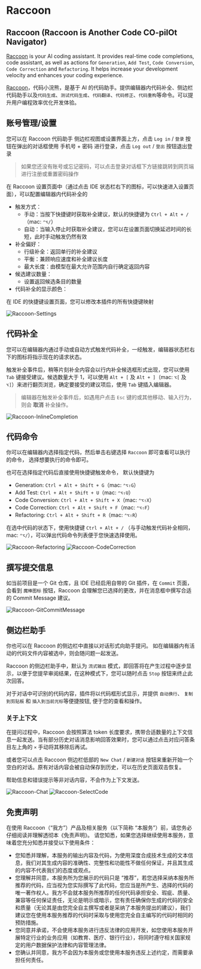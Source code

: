 # Raccoon

<!-- Plugin description -->
## Raccoon (**R**accoon is **A**nother **C**ode **CO**-pil**O**t **N**avigator)

[Raccoon](https://raccoon.sensetime.com?utm_source=JetBrains%20IntelliJ%20IDEA) is your AI coding assistant. It provides real-time code completions, code assistant, as well as actions for `Generation`, `Add Test`, `Code Conversion`, `Code Correction` and `Refactoring`. It helps increase your development velocity and enhances your coding experience.

[Raccoon](https://raccoon.sensetime.com?utm_source=JetBrains%20IntelliJ%20IDEA)，代码小浣熊，是基于 AI 的代码助手。提供编辑器内代码补全、侧边栏代码助手以及`代码生成`、`测试代码生成`、`代码翻译`、`代码修正`、`代码重构`等命令。可以提升用户编程效率优化开发体验。

## 账号管理/设置

您可以在 Raccoon 代码助手 侧边栏视图或设置界面上方，点击 `Log in` / `登录` 按钮在弹出的对话框使用 手机号 + 密码 进行登录，点击 `Log out` / `登出` 按钮退出登录

> 如果您还没有账号或忘记密码，可以点击登录对话框下方链接跳转到网页端进行注册或重置密码操作

在 Raccoon 设置页面中（通过点击 IDE 状态栏右下的图标，可以快速进入设置页面），可以配置编辑器内代码补全的

* 触发方式：
  * 手动：当按下快捷键时获取补全建议，默认的快捷键为 `Ctrl + Alt + /`（mac: `⌃⌥/`）
  * 自动：当输入停止时获取补全建议，您可以在设置页面切换延迟时间的长短，此时手动触发仍然有效
* 补全偏好：
  * 行级补全：返回单行的补全建议
  * 平衡：兼顾响应速度和补全建议长度
  * 最大长度：由模型在最大允许范围内自行确定返回内容
* 候选建议数量：
  * 设置返回候选条目的数量
* 代码补全的显示颜色：

在 IDE 的快捷键设置页面，您可以修改本插件的所有快捷键映射

![Raccoon-Settings](https://raw.githubusercontent.com/SenseTime-Copilot/Raccoon-JetBrains/v0.9/media/Raccoon-Settings.gif)

## 代码补全

您可以在编辑器内通过手动或自动方式触发代码补全，一经触发，编辑器状态栏右下的图标将指示现在的请求状态。

触发补全事件后，稍等片刻补全内容会以行内补全候选框形式出现，您可以使用 `Tab` 键接受建议。候选数量大于 1，可以使用 `Alt + [` 及 `Alt + ]`（mac: `⌥[` 及 `⌥]`）来进行翻页浏览，确定要接受的建议项后，使用 `Tab` 键插入编辑器。

> 编辑器在触发补全事件后，如遇用户点击 `Esc` 键的或其他移动、输入行为，则会 **取消** 补全操作。

![Raccoon-InlineCompletion](https://raw.githubusercontent.com/SenseTime-Copilot/Raccoon-JetBrains/v0.9/media/Raccoon-InlineCompletion.gif)

## 代码命令

你可以在编辑器内选择指定代码，然后单击右键选择 ` Raccoon ` 即可查看可以执行的命令， 选择想要执行的命令即可。

也可在选择指定代码后直接使用快捷键触发命令， 默认快捷键为

* Generation: `Ctrl + Alt + Shift + G`（mac: `⌃⌥⇧G`）
* Add Test: `Ctrl + Alt + Shift + U`（mac: `⌃⌥⇧U`）
* Code Conversion: `Ctrl + Alt + Shift + X`（mac: `⌃⌥⇧X`）
* Code Correction: `Ctrl + Alt + Shift + F`（mac: `⌃⌥⇧F`）
* Refactoring: `Ctrl + Alt + Shift + R`（mac: `⌃⌥⇧R`）

在选中代码的状态下，使用快捷键 `Ctrl + Alt + /` （与手动触发代码补全相同，mac: `⌃⌥/`），可以弹出代码命令列表便于您快速选择使用。

![Raccoon-Refactoring](https://raw.githubusercontent.com/SenseTime-Copilot/Raccoon-JetBrains/v0.9/media/Raccoon-Refactoring.gif)
![Raccoon-CodeCorrection](https://raw.githubusercontent.com/SenseTime-Copilot/Raccoon-JetBrains/v0.9/media/Raccoon-CodeCorrection.gif)

## 撰写提交信息

如当前项目是一个 Git 仓库，且 IDE 已经启用自带的 Git 插件，在 `Commit` 页面，会看到 `魔棒图标` 按钮，Raccoon 会理解您已选择的更改，并在消息框中撰写合适的 Commit Message 建议。

![Raccoon-GitCommitMessage](https://raw.githubusercontent.com/SenseTime-Copilot/Raccoon-JetBrains/v0.9/media/Raccoon-GitCommitMessage.gif)

## 侧边栏助手

你也可以在 Raccoon 的侧边栏中直接以对话形式向助手提问。
如在编辑器内有活动的代码文件内容被选中，则会随问题一起发送。

Raccoon 的侧边栏助手中，默认为 `流式输出` 模式，即回答将在产生过程中逐步显示，以便于您提早审阅结果，在这种模式下，您可以随时点击 `Stop` 按钮来终止此次回答。

对于对话中可识别的代码内容，插件将以代码框形式显示，并提供 `自动换行`、 `复制到剪贴板` 和 `插入到当前光标`等便捷按钮, 便于您的查看和操作。

### 关于上下文

在提问过程中，Raccoon 会按照算法 token 长度要求，携带合适数量的上下文信息一起发送。当有部分历史对话消息影响回答效果时，您可以通过点击对应问答条目左上角的 `×` 手动将其移除后再试。

或者您可以点击 Raccoon 侧边栏低部的 `New Chat` / `新建对话` 按钮来重新开始一个空白的对话。原有对话内容会被自动保存到历史，可以在历史页面双击恢复。

帮助信息和错误提示等非对话内容，不会作为上下文发送。

![Raccoon-Chat](https://raw.githubusercontent.com/SenseTime-Copilot/Raccoon-JetBrains/v0.9/media/Raccoon-Chat.gif)
![Raccoon-SelectCode](https://raw.githubusercontent.com/SenseTime-Copilot/Raccoon-JetBrains/v0.9/media/Raccoon-SelectCode.gif)

## 免责声明

在使用 Raccoon（“我方”）产品及相关服务（以下简称 “本服务”）前，请您务必仔细阅读并理解透彻本《免责声明》。 请您知悉，如果您选择继续使用本服务，意味着您充分知悉并接受以下使用条件：

* 您知悉并理解，本服务的输出内容及代码，为使用深度合成技术生成的文本信息，我们对其生成内容的准确性、完整性和功能性不做任何保证，并且其生成的内容不代表我们的态度或观点。
* 您理解并同意，本服务所为您展示的代码只是 “推荐”，若您选择采纳本服务所推荐的代码，应当视为您实际撰写了此代码，您应当是所产生、选择的代码的唯一著作权人。我方不会就本服务所推荐的任何代码承担安全、瑕疵、质量、兼容等任何保证责任，无论是明示或暗示，您有责任确保你生成的代码的安全和质量（无论其是由您完全自主撰写或者是采纳了本服务提出的建议），我们建议您在使用本服务推荐的代码时采取与使用您完全自主编写的代码时相同的预防措施。
* 您同意并承诺，不会使用本服务进行违反法律的应用开发，如您使用本服务开展特定行业的业务应用（如教育、医疗、银行行业），将同时遵守相关国家规定的用户数据保护法律和内容管理法律。
* 您确认并同意，我方不会因为本服务或您使用本服务违反上述约定，而需要承担任何责任。

<!-- Plugin description end -->

